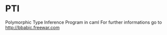 PTI
===

Polymorphic Type Inference Program in caml
For further informations go to http://bbabic.freewar.com
